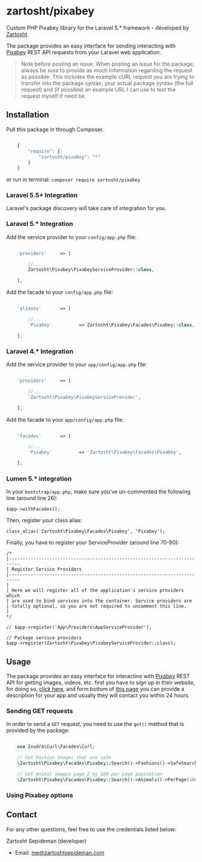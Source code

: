 zartosht/pixabey
================

Custom PHP Pixabey library for the Laravel 5.* framework - developed by [Zartosht](http://zartoshtsepideman.com).

The package provides an easy interface for sending interacting with [Pixabey](https://pixabey.com) REST API requests from your Laravel web application. 

 > Note before posting an issue: When posting an issue for the package, always be sure to provide as much information 
 > regarding the request as possible. This includes the example cURL request you are trying to transfer into the package
 > syntax, your actual package syntax (the full request) and (if possible) an example URL I can use to test the request
 > myself if need be.

## Installation

Pull this package in through Composer.

```js

    {
        "require": {
            "zartosht/pixabey": "*"
        }
    }

```

or run in terminal:
`composer require zartosht/pixabey`

### Laravel 5.5+ Integration

Laravel's package discovery will take care of integration for you.


### Laravel 5.* Integration

Add the service provider to your `config/app.php` file:

```php

    'providers'     => [

        //...
        Zartosht\Pixabey\PixabeyServiceProvider::class,

    ],

```

Add the facade to your `config/app.php` file:

```php

    'aliases'       => [

        //...
        'Pixabey'          => Zartosht\Pixabey\Facades\Pixabey::class,

    ],

```

### Laravel 4.* Integration

Add the service provider to your `app/config/app.php` file:

```php

    'providers'     => [

        //...
        'Zartosht\Pixabey\PixabeyServiceProvider',

    ],

```

Add the facade to your `app/config/app.php` file:

```php

    'facades'       => [

        //...
        'Pixabey'          => 'Zartosht\Pixabey\Facades\Pixabey',

    ],

```


### Lumen 5.* integration

In your `bootstrap/app.php`, make sure you've un-commented the following line (around line 26):

```
$app->withFacades();
```

Then, register your class alias:
```
class_alias('Zartosht\Pixabey\Facades\Pixabey', 'Pixabey');
```

Finally, you have to register your ServiceProvider (around line 70-80):

```
/*
|--------------------------------------------------------------------------
| Register Service Providers
|--------------------------------------------------------------------------
|
| Here we will register all of the application's service providers which
| are used to bind services into the container. Service providers are
| totally optional, so you are not required to uncomment this line.
|
*/

// $app->register('App\Providers\AppServiceProvider');

// Package service providers
$app->register(Zartosht\Pixabey\PixabeyServiceProvider::class);
```


## Usage

The package provides an easy interface for interactine with [Pixabey](https://pixabey.com) REST API for getting images,
videos, etc. first you have to sign up in their website, for doing so, [click here](https://pixabay.com/en/accounts/register/),
and form bottom of [this page](https://pixabay.com/api/docs/) you can provide a description for your app and usually they will
contact you within 24 hours.

### Sending GET requests

In order to send a `GET` request, you need to use the `get()` method that is provided by the package:

```php

    use Ixudra\Curl\Facades\Curl;

    // Get Fashion Images that are safe
    \Zartosht\Pixabey\Facades\Pixabey::Search()->Fashions()->SafeSearch()->get()

    // Get Animal images page 2 by 100 per page pagination
    \Zartosht\Pixabey\Facades\Pixabey::Search()->Animals()->PerPage(100)->get()

```


### Using Pixabey options



## Contact

For any other questions, feel free to use the credentials listed below: 

Zartosht Sepideman (developer)

- Email: me@zartoshtsepideman.com

